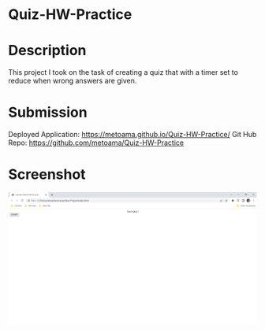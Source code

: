 # Quiz-HW-Practice

# Description
This project I took on the task of creating a quiz that with a timer set to reduce when wrong answers are given. 

# Submission
Deployed Application: https://metoama.github.io/Quiz-HW-Practice/
Git Hub Repo: https://github.com/metoama/Quiz-HW-Practice

# Screenshot
![Captain-Marvel-Movie-Quiz](./Screenshot%202022-09-26%20232951.png)